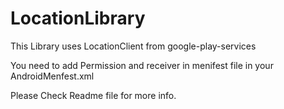 LocationLibrary
===============

This Library uses LocationClient from google-play-services

You need to add Permission and receiver in menifest file in your AndroidMenfest.xml

Please Check Readme file for more info.

<uses-permission android:name="android.permission.ACCESS_FINE_LOCATION" />
<uses-permission android:name="android.permission.ACCESS_COARSE_LOCATION" />

<receiver
android:name="com.LocationLibrary.locations.receiver.LocationReceived"
android:exported="true" >
</receiver>
